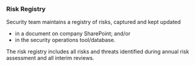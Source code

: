 ### Risk Registry

 Security team maintains a registry of risks, captured and kept updated

* in a document on company SharePoint; and/or
* in the security operations tool/database.

The risk registry includes all risks and threats identified during annual risk
assessment and all interim reviews.